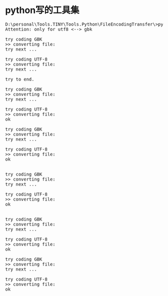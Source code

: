 # python写的工具集
<pre>
D:\personal\Tools.TINY\Tools.Python\FileEncodingTransfer\>python coding.py utf8 filedir
Attention: only for utf8 <--> gbk

try coding GBK
>> converting file:<d:/personal/Tools.TINY/Tools.Python/FileEncodingTransfer/filedir\70207134257.png>
try next ...

try coding UTF-8
>> converting file:<d:/personal/Tools.TINY/Tools.Python/FileEncodingTransfer/filedir\70207134257.png>
try next ...

try to end.

try coding GBK
>> converting file:<d:/personal/Tools.TINY/Tools.Python/FileEncodingTransfer/filedir\gbk.txt>
try next ...

try coding UTF-8
>> converting file:<d:/personal/Tools.TINY/Tools.Python/FileEncodingTransfer/filedir\gbk.txt>
ok

try coding GBK
>> converting file:<d:/personal/Tools.TINY/Tools.Python/FileEncodingTransfer/filedir\index.jsp>
try next ...

try coding UTF-8
>> converting file:<d:/personal/Tools.TINY/Tools.Python/FileEncodingTransfer/filedir\index.jsp>
ok


try coding GBK
>> converting file:<d:/personal/Tools.TINY/Tools.Python/FileEncodingTransfer/filedir\main.css>
try next ...

try coding UTF-8
>> converting file:<d:/personal/Tools.TINY/Tools.Python/FileEncodingTransfer/filedir\main.css>
ok


try coding GBK
>> converting file:<d:/personal/Tools.TINY/Tools.Python/FileEncodingTransfer/filedir\utf8.txt>
try next ...

try coding UTF-8
>> converting file:<d:/personal/Tools.TINY/Tools.Python/FileEncodingTransfer/filedir\utf8.txt>
ok

try coding GBK
>> converting file:<d:/personal/Tools.TINY/Tools.Python/FileEncodingTransfer/filedir\deepins\deeping.txt>
try next ...

try coding UTF-8
>> converting file:<d:/personal/Tools.TINY/Tools.Python/FileEncodingTransfer/filedir\deepins\deeping.txt>
ok
</pre>
